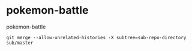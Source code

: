 # pokemon-battle
pokemon-battle



`git merge --allow-unrelated-histories -X subtree=sub-repo-directory sub/master`